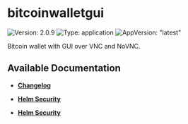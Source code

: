 # bitcoinwalletgui

![Version: 2.0.9](https://img.shields.io/badge/Version-2.0.9-informational?style=flat-square) ![Type: application](https://img.shields.io/badge/Type-application-informational?style=flat-square) ![AppVersion: "latest"](https://img.shields.io/badge/AppVersion-"latest"-informational?style=flat-square)

Bitcoin wallet with GUI over VNC and NoVNC.&#xD;


## Available Documentation

- [**Changelog**](CHANGELOG)

- [**Helm Security**](container-security)

- [**Helm Security**](helm-security)

